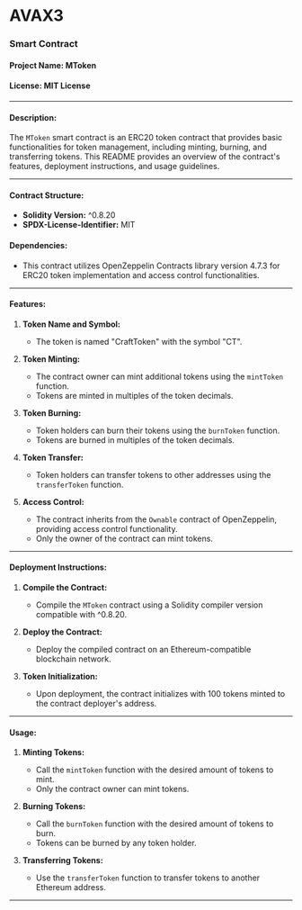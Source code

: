 # AVAX3
### Smart Contract 

#### Project Name: MToken

#### License: MIT License

---

#### Description:
The `MToken` smart contract is an ERC20 token contract that provides basic functionalities for token management, including minting, burning, and transferring tokens. This README provides an overview of the contract's features, deployment instructions, and usage guidelines.

---

#### Contract Structure:

- **Solidity Version:** ^0.8.20
- **SPDX-License-Identifier:** MIT

#### Dependencies:
- This contract utilizes OpenZeppelin Contracts library version 4.7.3 for ERC20 token implementation and access control functionalities.

---

#### Features:

1. **Token Name and Symbol:**
   - The token is named "CraftToken" with the symbol "CT".

2. **Token Minting:**
   - The contract owner can mint additional tokens using the `mintToken` function.
   - Tokens are minted in multiples of the token decimals.

3. **Token Burning:**
   - Token holders can burn their tokens using the `burnToken` function.
   - Tokens are burned in multiples of the token decimals.

4. **Token Transfer:**
   - Token holders can transfer tokens to other addresses using the `transferToken` function.

5. **Access Control:**
   - The contract inherits from the `Ownable` contract of OpenZeppelin, providing access control functionality.
   - Only the owner of the contract can mint tokens.

---

#### Deployment Instructions:

1. **Compile the Contract:**
   - Compile the `MToken` contract using a Solidity compiler version compatible with ^0.8.20.

2. **Deploy the Contract:**
   - Deploy the compiled contract on an Ethereum-compatible blockchain network.

3. **Token Initialization:**
   - Upon deployment, the contract initializes with 100 tokens minted to the contract deployer's address.

---

#### Usage:

1. **Minting Tokens:**
   - Call the `mintToken` function with the desired amount of tokens to mint.
   - Only the contract owner can mint tokens.

2. **Burning Tokens:**
   - Call the `burnToken` function with the desired amount of tokens to burn.
   - Tokens can be burned by any token holder.

3. **Transferring Tokens:**
   - Use the `transferToken` function to transfer tokens to another Ethereum address.

---
